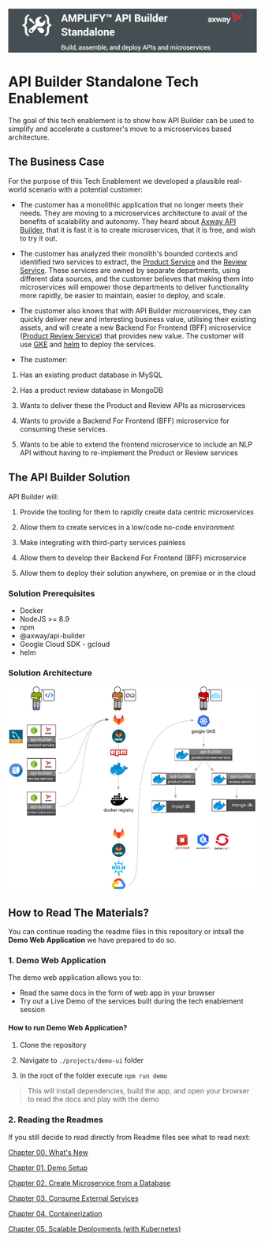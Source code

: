 ![Banner](/images/banner.png)

# API Builder Standalone Tech Enablement

The goal of this tech enablement is to show how API Builder can be used to simplify and accelerate a customer's move to a microservices based architecture.

## The Business Case

For the purpose of this Tech Enablement we developed a plausible real-world scenario with a potential customer:

* The customer has a monolithic application that no longer meets their needs. They are moving to a microservices architecture to avail of the benefits of scalability and autonomy.  They heard about [Axway API Builder](https://developer.axway.com/), that it is fast it is to create microservices, that it is free, and wish to try it out.

* The customer has analyzed their monolith's bounded contexts and identified two services to extract, the [Product Service](./project/product-service) and the [Review Service](./project/review-service).  These services are owned by separate departments, using different data sources, and the customer believes that making them into microservices will empower those departments to deliver functionality more rapidly, be easier to maintain, easier to deploy, and scale.

* The customer also knows that with API Builder microservices, they can quickly deliver new and interesting business value, utilising their existing assets, and will create a new Backend For Frontend (BFF) microservice ([Product Review Service](./project/product-review-service)) that provides new value.  The customer will use [GKE](https://cloud.google.com/kubernetes-engine/) and [helm](https://helm.sh/) to deploy the services.

* The customer:

1. Has an existing product database in MySQL

2. Has a product review database in MongoDB

3. Wants to deliver these the Product and Review APIs as microservices

4. Wants to provide a Backend For Frontend (BFF) microservice for consuming these services. 

5. Wants to be able to extend the frontend microservice to include an NLP API without having to re-implement the Product or Review services


## The API Builder Solution

API Builder will:

1. Provide the tooling for them to rapidly create data centric microservices

2. Allow them to create services in a low/code no-code environment

3. Make integrating with third-party services painless

4. Allow them to develop their Backend For Frontend (BFF) microservice

5. Allow them to deploy their solution anywhere, on premise or in the cloud

### Solution Prerequisites
* Docker
* NodeJS >= 8.9
* npm
* @axway/api-builder
* Google Cloud SDK - gcloud
* helm

### Solution Architecture

![Architecture](/images/architecture.png)


## How to Read The Materials?

You can continue reading the readme files in this repository or intsall the **Demo Web Application** we have prepared to do so.

### 1. Demo Web Application

The demo web application allows you to:

* Read the same docs in the form of web app in your browser 
* Try out a Live Demo of the services built during the tech enablement session

#### How to run Demo Web Application?

1) Clone the repository

2) Navigate to `./projects/demo-ui` folder

3) In the root of the folder execute `npm run demo`

> This will install dependencies, build the app, and open your browser to read the docs and play with the demo


### 2. Reading the Readmes

If you still decide to read directly from Readme files see what to read next:

[Chapter 00. What's New](./00_whats_new)

[Chapter 01. Demo Setup](./01_demo_setup)

[Chapter 02. Create Microservice from a Database](./02_mircoservice_from_db)

[Chapter 03. Consume External Services](./03_external_services)

[Chapter 04. Containerization](./04_containerization)

[Chapter 05. Scalable Deployments (with Kubernetes)](./05_kubernetes)